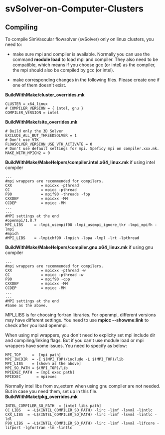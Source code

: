 # svSolver-on-Computer-Clusters

## Compiling

To compile SimVascular flowsolver (svSolver) only on linux clusters, you need to:
- make sure mpi and compiler is available. Normally you can use the command **module load** to load mpi and compiler. They also need to be compatible, which means if you choose gcc (or intel) as the compiler, the mpi should also be compiled by gcc (or intel). 

- make corresponding changes in the following files. Please create one if one of them doesn't exist.

**BuildWithMake/cluster_overrides.mk**
~~~
CLUSTER = x64_linux
# COMPILER_VERSION = { intel, gnu }
COMPILER_VERSION = intel
~~~

**BuildWithMake/site_overrides.mk**
~~~
# Build only the 3D Solver
EXCLUDE_ALL_BUT_THREEDSOLVER = 1
# Don't use VTK
FLOWSOLVER_VERSION_USE_VTK_ACTIVATE = 0
# Don't use default settings for mpi. Speficy mpi on compiler.xxx.mk.
MAKE_WITH_MPICH2 = 0
~~~

**BuildWithMake/MakeHelpers/compiler.intel.x64_linux.mk** if using intel compiler
~~~
...
#mpi wrappers are recommended for compilers.
CXX             = mpicxx -pthread
CC              = mpicc -pthread
F90             = mpif90 -threads -fpp
CXXDEP          = mpicxx -MM
CCDEP           = mpicc -MM
...
...
#MPI settings at the end
#openmpi/1.8.7
MPI_LIBS     = -lmpi_usempif08 -lmpi_usempi_ignore_tkr -lmpi_mpifh -lmpi
#mpich
#MPI_LIBS    = -lmpichf90 -lmpich -lopa -lmpl -lrt -lpthread
~~~

**BuildWithMake/MakeHelpers/compiler.gnu.x64_linux.mk** if using gnu compiler
~~~
...
#mpi wrappers are recommended for compilers.
CXX             = mpicxx -pthread -w
CC              = mpicc -pthread -w
F90             = mpif90 -cpp
CXXDEP          = mpicxx -MM
CCDEP           = mpicc -MM
...
...
#MPI settings at the end
#Same as the above.
~~~

MPI_LIBS is for choosing fortran libraries. For openmpi, different versions may have different settings. You need to use **mpicc --showme:link** to check after you load openmpi.

When using mpi wrappers, you don't need to explicity set mpi include dir and compiling/linking flags. But if you can't use module load or mpi wrappers have some issues. You need to specify as below:
~~~
MPI_TOP     =  [mpi path]
MPI_INCDIR  = -I $(MPI_TOP)/include -L $(MPI_TOP)/lib
MPI_LIBS    = [shown as the above]
MPI_SO_PATH = $(MPI_TOP)/lib
MPIEXEC_PATH  = [mpi exec path]
MPIEXEC       = mpiexec
~~~

Normally intel libs from sv_extern when using gnu compiler are not needed. But in case you need them, set up in this file.
**BuildWithMake/pkg_overrides.mk**
~~~
INTEL_COMPILER_SO_PATH  = [intel libs path]
CC_LIBS   = -L$(INTEL_COMPILER_SO_PATH) -lirc -limf -lsvml -lintlc
CXX_LIBS  = -L$(INTEL_COMPILER_SO_PATH) -lirc -limf -lsvml -lintlc -ldl
F90_LIBS  = -L$(INTEL_COMPILER_SO_PATH) -lirc -limf -lsvml -lifcore -lifport -lgfortran -lm -lintlc
~~~
